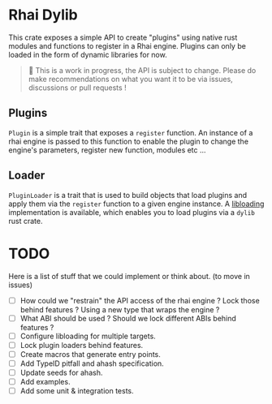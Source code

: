 # Rhai Dylib

This crate exposes a simple API to create "plugins" using native rust modules and functions to register in a Rhai engine.
Plugins can only be loaded in the form of dynamic libraries for now.

> 🚧 This is a work in progress, the API is subject to change. Please do make recommendations on what you want it to be via issues, discussions or pull requests !

## Plugins

`Plugin` is a simple trait that exposes a `register` function. An instance of a rhai engine is passed to this function to enable the plugin to change the engine's parameters, register new function, modules etc ...

## Loader

`PluginLoader` is a trait that is used to build objects that load plugins and apply them via the `register` function to a given engine instance. A [libloading](https://github.com/nagisa/rust_libloading) implementation is available, which enables you to load plugins via a `dylib` rust crate.

# TODO

Here is a list of stuff that we could implement or think about. (to move in issues)

- [ ] How could we "restrain" the API access of the rhai engine ? Lock those behind features ? Using a new type that wraps the engine ?
- [ ] What ABI should be used ? Should we lock different ABIs behind features ?
- [ ] Configure libloading for multiple targets.
- [ ] Lock plugin loaders behind features.
- [ ] Create macros that generate entry points.
- [ ] Add TypeID pitfall and ahash specification.
- [ ] Update seeds for ahash.
- [ ] Add examples.
- [ ] Add some unit & integration tests.